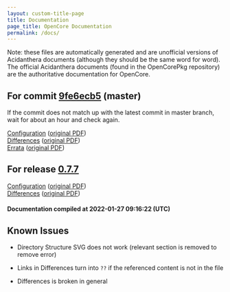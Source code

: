 ```yaml
---
layout: custom-title-page
title: Documentation
page_title: OpenCore Documentation
permalink: /docs/
---
```

Note: these files are automatically generated and are unofficial versions of Acidanthera documents (although they should be the same word for word). The official Acidanthera documents (found in the OpenCorePkg repository) are the authoritative documentation for OpenCore.

## For commit [9fe6ecb5](https://github.com/acidanthera/OpenCorePkg/tree/9fe6ecb5d8338480169108537090ffa21bbd4f8f) (master)

If the commit does not match up with the latest commit in master branch, wait for about an hour and check again.

[Configuration](latest/Configuration.html) ([original PDF](https://github.com/acidanthera/OpenCorePkg/blob/9fe6ecb5d8338480169108537090ffa21bbd4f8f/Docs/Configuration.pdf))
<br>
[Differences](latest/Differences.html) ([original PDF](https://github.com/acidanthera/OpenCorePkg/blob/9fe6ecb5d8338480169108537090ffa21bbd4f8f/Docs/Differences/Differences.pdf))
<br>
[Errata](latest/Errata.html) ([original PDF](https://github.com/acidanthera/OpenCorePkg/blob/9fe6ecb5d8338480169108537090ffa21bbd4f8f/Docs/Errata/Errata.pdf))

## For release [0.7.7](https://github.com/acidanthera/OpenCorePkg/tree/0.7.7)

[Configuration](release/Configuration.html) ([original PDF](https://github.com/acidanthera/OpenCorePkg/blob/0.7.7/Docs/Configuration.pdf))
<br>
[Differences](release/Differences.html) ([original PDF](https://github.com/acidanthera/OpenCorePkg/blob/0.7.7/Docs/Differences/Differences.pdf))

#### Documentation compiled at 2022-01-27 09:16:22 (UTC)

## Known Issues

* Directory Structure SVG does not work (relevant section is removed to remove error)

* Links in Differences turn into `??` if the referenced content is not in the file

* Differences is broken in general
